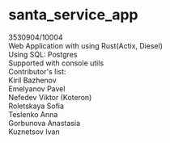 # santa_service_app</br>
3530904/10004</br>
Web Application with using Rust(Actix, Diesel)</br>
Using SQL: Postgres</br>
Supported with console utils</br>
Contributor's list:</br>
Kiril Bazhenov</br>
Emelyanov Pavel</br>
Nefedev Viktor (Koteron)</br>
Roletskaya Sofia</br>
Teslenko Anna</br>
Gorbunova Anastasia</br>
Kuznetsov Ivan</br>
